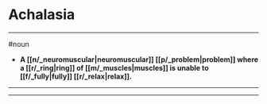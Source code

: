 # Achalasia
---
#noun
- **A [[n/_neuromuscular|neuromuscular]] [[p/_problem|problem]] where a [[r/_ring|ring]] of [[m/_muscles|muscles]] is unable to [[f/_fully|fully]] [[r/_relax|relax]].**
---
---
